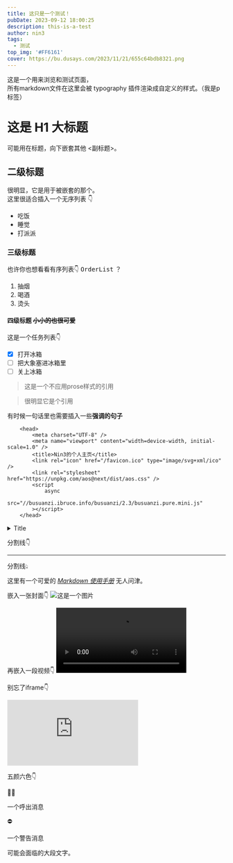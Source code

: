 ```yaml
---
title: 这只是一个测试！
pubDate: 2023-09-12 18:00:25
description: this-is-a-test
author: nin3
tags: 
  - 测试
top_img: '#FF6161'
cover: https://bu.dusays.com/2023/11/21/655c64bdb8321.png
---
```

这是一个用来浏览和测试页面，<br>
所有markdown文件在这里会被 typography 插件渲染成自定义的样式。（我是p标签）
# 这是 H1 大标题
可能用在标题，向下嵌套其他 <副标题>。
## 二级标题
很明显，它是用于被嵌套的那个。<br>
这里很适合插入一个无序列表 👇
- 吃饭
- 睡觉
- 打派派
### 三级标题
也许你也想看看有序列表👇 <kbd>OrderList</kbd> ？ 
1. 抽烟
2. 喝酒
3. 烫头
#### 四级标题 ~~小小的也很可爱~~
这是一个任务列表👇
- [x] 打开冰箱
- [ ] 把大象塞进冰箱里
- [ ] 关上冰箱

<blockquote class="not-prose before:content-['❝'] before:text-4xl after:content-['❞'] text-[#333] justify-center font-bold flex gap-1">
这是一个不应用prose样式的引用
</blockquote>

> 很明显它是个引用

有时候一句话里也需要插入一些**强调的句子**

```
    <head>
        <meta charset="UTF-8" />
        <meta name="viewport" content="width=device-width, initial-scale=1.0" />
        <title>Nin3的个人主页</title>
        <link rel="icon" href="/favicon.ico" type="image/svg+xml/ico" />
        <link rel="stylesheet" href="https://unpkg.com/aos@next/dist/aos.css" />
        <script
            async
            src="//busuanzi.ibruce.info/busuanzi/2.3/busuanzi.pure.mini.js"
        ></script>
    </head>
```
<details> 
<summary>Title</summary>
contents ...
</details>

分割线👇

---

分割线👆︎

这里有一个可爱的 *[Markdown 使用手册](https://www.markdownguide.org)* 无人问津。

嵌入一张封面👇
![这是一个图片](https://bu.dusays.com/2023/11/21/655c64bdb8321.png "新鲜出炉的封面")

再嵌入一段视频👇
<video class="rounded-2xl" src="https://cdn.dribbble.com/users/485324/screenshots/14983659/media/f3578a43968fc8eb6aef6f492a1e1244.mp4#t=0.01" controls></video>

别忘了iframe👇
<iframe style="border: 1px solid rgba(0, 0, 0, 0.1);" class="w-full aspect-video rounded-2xl" src="https://www.figma.com/embed?embed_host=share&url=https%3A%2F%2Fwww.figma.com%2Ffile%2FDEh0ys71li4JXyOTBV2DKt%2F%25E9%25A1%25B6%25E5%25B3%25B0%25E6%2596%25B0%25E9%2597%25BBApp%3Ftype%3Ddesign%26node-id%3D189%253A403%26mode%3Ddesign%26t%3DVGfSyTsNCNOncIgw-1" allowfullscreen></iframe>

五颜六色👇
<div class="flex items-center my-8 gap-4 bg-[#EEEEEE] rounded-2xl">
    <div class="pl-6">💁‍♀️</div>
    <p>一个呼出消息</p>
</div>

<div class="flex items-center my-8 gap-4 bg-[#FFE7E5] rounded-2xl">
    <div class="pl-6">⛔</div>
    <p class="text-[#FF1E10]">一个警告消息</p>
</div>

可能会面临的大段文字。